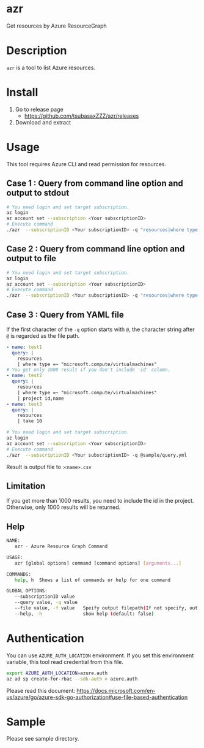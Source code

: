 # azr
Get resources by Azure ResourceGraph

# Description
`azr` is a tool to list Azure resources.

# Install
1. Go to release page
    - https://github.com/tsubasaxZZZ/azr/releases
2. Download and extract

# Usage
This tool requires Azure CLI and read permission for resources.

## Case 1 : Query from command line option and output to stdout
```bash
# You need login and set target subscription.
az login
az account set --subscription <Your subscriptionID>
# Execute command
./azr  --subscriptionID <Your subscriptionID> -q "resources|where type =~ 'microsoft.compute/virtualmachines'|take 2"
```

## Case 2 : Query from command line option and output to file
```bash
# You need login and set target subscription.
az login
az account set --subscription <Your subscriptionID>
# Execute command
./azr  --subscriptionID <Your subscriptionID> -q "resources|where type =~ 'microsoft.compute/virtualmachines'|take 2" -f result.csv
```
## Case 3 : Query from YAML file
If the first character of the `-q` option starts with `@`, the character string after `@` is regarded as the file path.

```yaml
- name: test1
  query: |
    resources
    | where type =~ "microsoft.compute/virtualmachines"
# You get only 1000 result if you don't include 'id' column.
- name: test2
  query: |
    resources
    | where type =~ "microsoft.compute/virtualmachines"
    | project id,name
- name: test3
  query: |
    resources
    | take 10
```

```bash
# You need login and set target subscription.
az login
az account set --subscription <Your subscriptionID>
# Execute command
./azr  --subscriptionID <Your subscriptionID> -q @sample/query.yml
```

Result is output file to :`<name>.csv`

## Limitation
If you get more than 1000 results, you need to include the id in the project. Otherwise, only 1000 results will be returned.

## Help
```bash
NAME:
   azr - Azure Resource Graph Command

USAGE:
   azr [global options] command [command options] [arguments...]

COMMANDS:
   help, h  Shows a list of commands or help for one command

GLOBAL OPTIONS:
   --subscriptionID value
   --query value, -q value
   --file value, -f value   Speify output filepath(If not specify, out to stdout)
   --help, -h               show help (default: false)
```
# Authentication
You can use `AZURE_AUTH_LOCATION` environment. If you set this environment variable, this tool read credential from this file.

```bash
export AZURE_AUTH_LOCATION=azure.auth
az ad sp create-for-rbac --sdk-auth > azure.auth
```

Please read this document:
https://docs.microsoft.com/en-us/azure/go/azure-sdk-go-authorization#use-file-based-authentication

# Sample
Please see sample directory.
